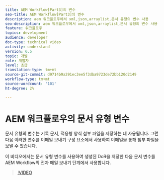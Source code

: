 ```yaml
---
title: AEM Workflow[Part3]의 변수
seo-title: AEM Workflow[Part3]의 변수
description: aem 워크플로우에서 xml,json,arraylist,문서 유형의 변수 사용
seo-description: aem 워크플로우에서 xml,json,arraylist,문서 유형의 변수 사용
feature: 워크플로우
topics: development
audience: developer
doc-type: technical video
activity: understand
version: 6.5
topic: 개발
role: 개발자
level: 초급
translation-type: tm+mt
source-git-commit: d9714b9a291ec3ee5f3dba9723de72bb120d2149
workflow-type: tm+mt
source-wordcount: '101'
ht-degree: 2%

---
```


# AEM 워크플로우의 문서 유형 변수


문서 유형의 변수는 기록 문서, 적응형 양식 첨부 파일을 저장하는 데 사용됩니다. 그런 다음 이러한 변수를 이메일 보내기 구성 요소에서 사용하여 이메일을 통해 첨부 파일을 보낼 수 있습니다.

이 비디오에서는 문서 유형 변수를 사용하여 생성된 DoR을 저장한 다음 문서 변수를 AEM Workflow의 전자 메일 보내기 단계에서 사용합니다.

>[!VIDEO](https://video.tv.adobe.com/v/26452)
